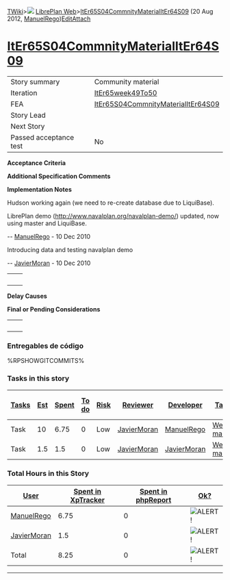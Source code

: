 [TWiki](Main_WebHome)&gt;![](/twiki/pub/TWiki/TWikiDocGraphics/web-bg-small.gif) [LibrePlan Web](LibrePlan_WebHome)&gt;[ItEr65S04CommnityMaterialItEr64S09](LibrePlan_ItEr65S04CommnityMaterialItEr64S09 "Topic revision: 6 (20 Aug 2012 - 09:52:50)") (20 Aug 2012, [ManuelRego](Main_ManuelRego))[Edit](LibrePlan_ItEr65S04CommnityMaterialItEr64S09?t=1520343643 "Edit this topic text")[Attach](/twiki/bin/attach/LibrePlan/ItEr65S04CommnityMaterialItEr64S09 "Attach an image or document to this topic")  

 [ItEr65S04CommnityMaterialItEr64S09](LibrePlan_ItEr65S04CommnityMaterialItEr64S09)
===================================================================================

|                        |                                                                                    |
|------------------------|------------------------------------------------------------------------------------|
| Story summary          | Community material                                                                 |
| Iteration              | [ItEr65week49To50](LibrePlan_ItEr65week49To50)                                     |
| FEA                    | [ItEr65S04CommnityMaterialItEr64S09](LibrePlan_ItEr65S04CommnityMaterialItEr64S09) |
| Story Lead             |                                                                                    |
| Next Story             |                                                                                    |
| Passed acceptance test | No                                                                                 |

**Acceptance Criteria**

**Additional Specification Comments**

**Implementation Notes**

Hudson working again (we need to re-create database due to LiquiBase).

LibrePlan demo (<http://www.navalplan.org/navalplan-demo/>) updated, now using master and LiquiBase.

-- [ManuelRego](Main_ManuelRego) - 10 Dec 2010

Introducing data and testing navalplan demo

-- [JavierMoran](Main_JavierMoran) - 10 Dec 2010

|     |     |
|-----|-----|
|     |     |

**Delay Causes**

**Final or Pending Considerations**

|     |     |
|-----|-----|
|     |     |

###  Entregables de código

%RPSHOWGITCOMMITS%

###  Tasks in this story

| [Tasks](LibrePlan_ItEr65S04CommnityMaterialItEr64S09?sortcol=0;table=2;up=0#sorted_table "Sort by this column") | [Est](LibrePlan_ItEr65S04CommnityMaterialItEr64S09?sortcol=1;table=2;up=0#sorted_table "Sort by this column") | [Spent](LibrePlan_ItEr65S04CommnityMaterialItEr64S09?sortcol=2;table=2;up=0#sorted_table "Sort by this column") | [To do](LibrePlan_ItEr65S04CommnityMaterialItEr64S09?sortcol=3;table=2;up=0#sorted_table "Sort by this column") | [Risk](LibrePlan_ItEr65S04CommnityMaterialItEr64S09?sortcol=4;table=2;up=0#sorted_table "Sort by this column") | [Reviewer](LibrePlan_ItEr65S04CommnityMaterialItEr64S09?sortcol=5;table=2;up=0#sorted_table "Sort by this column") | [Developer](LibrePlan_ItEr65S04CommnityMaterialItEr64S09?sortcol=6;table=2;up=0#sorted_table "Sort by this column") | [Task Name](LibrePlan_ItEr65S04CommnityMaterialItEr64S09?sortcol=7;table=2;up=0#sorted_table "Sort by this column") | [Start Date](LibrePlan_ItEr65S04CommnityMaterialItEr64S09?sortcol=8;table=2;up=0#sorted_table "Sort by this column") | [Est End Date](LibrePlan_ItEr65S04CommnityMaterialItEr64S09?sortcol=9;table=2;up=0#sorted_table "Sort by this column") | [End Date](LibrePlan_ItEr65S04CommnityMaterialItEr64S09?sortcol=10;table=2;up=0#sorted_table "Sort by this column") |
|-----------------------------------------------------------------------------------------------------------------|---------------------------------------------------------------------------------------------------------------|-----------------------------------------------------------------------------------------------------------------|-----------------------------------------------------------------------------------------------------------------|----------------------------------------------------------------------------------------------------------------|--------------------------------------------------------------------------------------------------------------------|---------------------------------------------------------------------------------------------------------------------|---------------------------------------------------------------------------------------------------------------------|----------------------------------------------------------------------------------------------------------------------|------------------------------------------------------------------------------------------------------------------------|---------------------------------------------------------------------------------------------------------------------|
| Task                                                                                                            | 10                                                                                                            | 6.75                                                                                                            | 0                                                                                                               | Low                                                                                                            | [JavierMoran](Main_JavierMoran)                                                                                    | [ManuelRego](Main_ManuelRego)                                                                                       | [Web project management](LibrePlan_AnA06S01CommnityMaterial#TasK2)                                                  |                                                                                                                      |                                                                                                                        |                                                                                                                     |
| Task                                                                                                            | 1.5                                                                                                           | 1.5                                                                                                             | 0                                                                                                               | Low                                                                                                            | [JavierMoran](Main_JavierMoran)                                                                                    | [JavierMoran](Main_JavierMoran)                                                                                     | [Web project management](LibrePlan_AnA06S01CommnityMaterial#TasK2)                                                  | 0                                                                                                                    | 0                                                                                                                      | 0                                                                                                                   |

###  Total Hours in this Story

| [User](LibrePlan_ItEr65S04CommnityMaterialItEr64S09?sortcol=0;table=3;up=0#sorted_table "Sort by this column") | [Spent in XpTracker](LibrePlan_ItEr65S04CommnityMaterialItEr64S09?sortcol=1;table=3;up=0#sorted_table "Sort by this column") | [Spent in phpReport](LibrePlan_ItEr65S04CommnityMaterialItEr64S09?sortcol=2;table=3;up=0#sorted_table "Sort by this column") | [Ok?](LibrePlan_ItEr65S04CommnityMaterialItEr64S09?sortcol=3;table=3;up=0#sorted_table "Sort by this column") |
|----------------------------------------------------------------------------------------------------------------|------------------------------------------------------------------------------------------------------------------------------|------------------------------------------------------------------------------------------------------------------------------|---------------------------------------------------------------------------------------------------------------|
| [ManuelRego](Main_ManuelRego)                                                                                  | 6.75                                                                                                                         | 0                                                                                                                            | ![ALERT!](/twiki/pub/TWiki/TWikiDocGraphics/warning.gif "ALERT!")                                             |
| [JavierMoran](Main_JavierMoran)                                                                                | 1.5                                                                                                                          | 0                                                                                                                            | ![ALERT!](/twiki/pub/TWiki/TWikiDocGraphics/warning.gif "ALERT!")                                             |
| Total                                                                                                          | 8.25                                                                                                                         | 0                                                                                                                            | ![ALERT!](/twiki/pub/TWiki/TWikiDocGraphics/warning.gif "ALERT!")                                             |

------------------------------------------------------------------------
